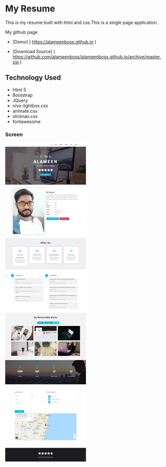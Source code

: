 # My Resume

This is my resume built with html and css.This is a single page application.

My github page

* [Demo] ( <https://alameenboss.github.io> )

* [Download Source]  ( <https://github.com/alameenboss/alameenboss.github.io/archive/master.zip> )


## Technology Used

* Html 5
* Bootstrap
* JQuery
* nivo-lightbox.css
* animate.css
* slicknav.css
* fontawesome

### Screen

![Page](./Screen/Page.png)